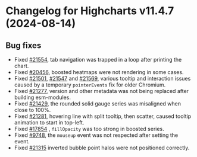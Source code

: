 # Changelog for Highcharts v11.4.7 (2024-08-14)


## Bug fixes
- Fixed [#21554](https://github.com/highcharts/highcharts/issues/21554), tab navigation was trapped in a loop after printing the chart.
- Fixed [#20456](https://github.com/highcharts/highcharts/issues/20456), boosted heatmaps were not rendering in some cases.
- Fixed [#21501](https://github.com/highcharts/highcharts/issues/21501), [#21547](https://github.com/highcharts/highcharts/issues/21547) and [#21569](https://github.com/highcharts/highcharts/issues/21569), various tooltip and interaction issues caused by a temporary `pointerEvents` fix for older Chromium.
- Fixed [#21277](https://github.com/highcharts/highcharts/issues/21277), version and other metadata was not being replaced after building esm-modules.
- Fixed [#21429](https://github.com/highcharts/highcharts/issues/21429), the rounded solid gauge series was misaligned when close to 100%.
- Fixed [#21281](https://github.com/highcharts/highcharts/issues/21281), hovering line with split tooltip, then scatter, caused tooltip animation to start in top-left.
- Fixed [#17854](https://github.com/highcharts/highcharts/issues/17854) , `fillOpacity` was too strong in boosted series.
- Fixed [#9748](https://github.com/highcharts/highcharts/issues/9748), the `mouseup` event was not respected after setting the event.
- Fixed [#21315](https://github.com/highcharts/highcharts/issues/21315) inverted bubble point halos were not positioned correctly.
